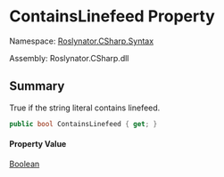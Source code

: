 # ContainsLinefeed Property

Namespace: [Roslynator.CSharp.Syntax](../../README.md)

Assembly: Roslynator\.CSharp\.dll

## Summary

True if the string literal contains linefeed\.

```csharp
public bool ContainsLinefeed { get; }
```

#### Property Value

[Boolean](https://docs.microsoft.com/en-us/dotnet/api/system.boolean)


